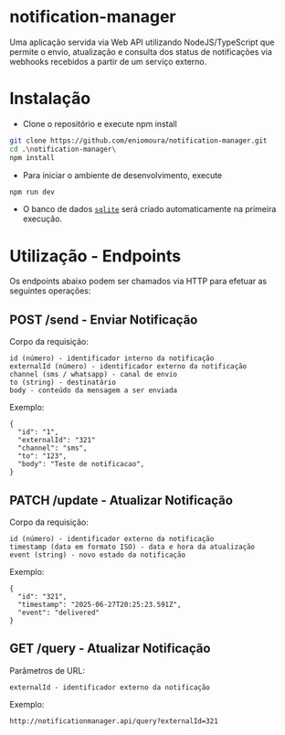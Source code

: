 # notification-manager

Uma aplicação servida via Web API utilizando NodeJS/TypeScript que permite o envio, atualização e consulta dos status de notificações via webhooks recebidos a partir de um serviço externo.

# Instalação
* Clone o repositório e execute npm install
```bash
git clone https://github.com/eniomoura/notification-manager.git 
cd .\notification-manager\
npm install
```
* Para iniciar o ambiente de desenvolvimento, execute
```bash
npm run dev
```
* O banco de dados [`sqlite`](https://sqlite.org/) será criado automaticamente na primeira execução.

# Utilização - Endpoints
Os endpoints abaixo podem ser chamados via HTTP para efetuar as seguintes operações:

## POST /send - Enviar Notificação
Corpo da requisição:
```
id (número) - identificador interno da notificação
externalId (número) - identificador externo da notificação
channel (sms / whatsapp) - canal de envio
to (string) - destinatário
body - conteúdo da mensagem a ser enviada
```
Exemplo:
```
{
  "id": "1",
  "externalId": "321"
  "channel": "sms",
  "to": "123",
  "body": "Teste de notificacao",
}
```

## PATCH /update - Atualizar Notificação
Corpo da requisição:
```
id (número) - identificador externo da notificação
timestamp (data em formato ISO) - data e hora da atualização
event (string) - novo estado da notificação
```
Exemplo:
```
{
  "id": "321",
  "timestamp": "2025-06-27T20:25:23.591Z",
  "event": "delivered"
}
```

## GET /query - Atualizar Notificação
Parâmetros de URL:
```
externalId - identificador externo da notificação
```
Exemplo:
```
http://notificationmanager.api/query?externalId=321
```